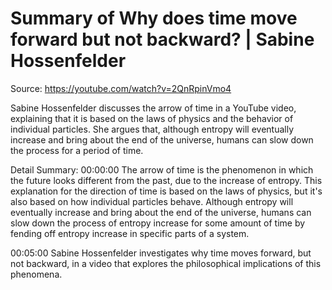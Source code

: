 # Summary of Why does time move forward but not backward? | Sabine Hossenfelder

Source: https://youtube.com/watch?v=2QnRpinVmo4

Sabine Hossenfelder discusses the arrow of time in a YouTube video, explaining that it is based on the laws of physics and the behavior of individual particles. She argues that, although entropy will eventually increase and bring about the end of the universe, humans can slow down the process for a period of time.

Detail Summary: 
00:00:00
The arrow of time is the phenomenon in which the future looks different from the past, due to the increase of entropy. This explanation for the direction of time is based on the laws of physics, but it's also based on how individual particles behave. Although entropy will eventually increase and bring about the end of the universe, humans can slow down the process of entropy increase for some amount of time by fending off entropy increase in specific parts of a system.

00:05:00
Sabine Hossenfelder investigates why time moves forward, but not backward, in a video that explores the philosophical implications of this phenomena.

